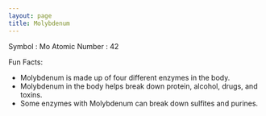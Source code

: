 ```yaml
---
layout: page
title: Molybdenum
---
```


Symbol : Mo
Atomic Number : 42



Fun Facts:
- Molybdenum is made up of four different enzymes in the body. 
- Molybdenum in the body helps break down protein, alcohol, drugs, and toxins.
- Some enzymes with Molybdenum can break down sulfites and purines.
